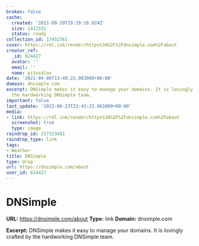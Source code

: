 ```yaml
---
broken: false
cache:
  created: '2021-09-20T19:29:18.024Z'
  size: 1411531
  status: ready
collection_id: 17452361
cover: https://rdl.ink/render/https%3A%2F%2Fdnsimple.com%2Fabout
creator_ref:
  _id: 624427
  avatar: ''
  email: ''
  name: pitosalas
date: '2021-04-06T13:40:22.983000+00:00'
domain: dnsimple.com
excerpt: DNSimple makes it easy to manage your domains. It is lovingly crafted by
  the hardworking DNSimple team.
important: false
last_update: '2022-06-23T22:43:23.861000+00:00'
media:
- link: https://rdl.ink/render/https%3A%2F%2Fdnsimple.com%2Fabout
  screenshot: true
  type: image
raindrop_id: 257323481
raindrop_type: link
tags:
- Weather
title: DNSimple
type: drop
url: https://dnsimple.com/about
user_id: 624427
---
```


# DNSimple

**URL:** https://dnsimple.com/about
**Type:** link
**Domain:** dnsimple.com

**Excerpt:** DNSimple makes it easy to manage your domains. It is lovingly crafted by the hardworking DNSimple team.
